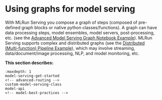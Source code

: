 # Using graphs for model serving

With MLRun Serving you compose a graph of steps (composed of pre-defined graph blocks or native python classes/functions). A graph can have data processing steps, model ensembles, model servers, post-processing, etc. (see the [Advanced Model Serving Graph Notebook Example](./graph-example.ipynb)). MLRun Serving supports complex and distributed graphs (see the [Distributed (Multi-function) Pipeline Example](./distributed-graph.ipynb)), which may involve streaming, data/document/image processing, NLP, and model monitoring, etc.

**This section describes:**

```{toctree}
:maxdepth: 1
model-serving-get-started
<!-- advanced-routing -->
custom-model-serving-class
model-api
<!-- model-best-practices -->
```